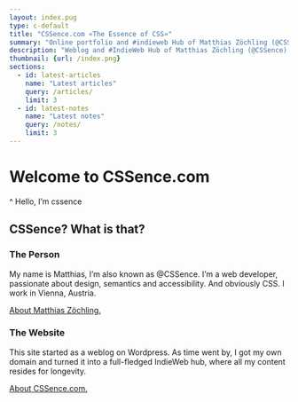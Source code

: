 ```yaml
---
layout: index.pug
type: c-default
title: "CSSence.com «The Essence of CSS»"
summary: "Online portfolio and #indieweb Hub of Matthias Zöchling (@CSSence). Blog included, mainly about web design, majoring in CSS."
description: "Weblog and #IndieWeb Hub of Matthias Zöchling (@CSSence)."
thumbnail: {url: /index.png}
sections:
  - id: latest-articles
    name: "Latest articles"
    query: /articles/
    limit: 3
  - id: latest-notes
    name: "Latest notes"
    query: /notes/
    limit: 3
---
```


# Welcome to CSSence.com
^ <span aria-hidden="true">Hello, I’m <abbr>css</abbr>ence</span>

<h2 id="introduction" class="visually-hidden">CSSence? What is that?</h2>

<section><h3 id="cssence-the-person">The Person</h3>

My name is Matthias, I’m also known as @CSSence. I’m a web developer, passionate about design, semantics and accessibility. And obviously CSS. I work in Vienna, Austria.

[About Matthias Zöchling.](/about/matt/)

</section>

<section><h3 id="cssence-the-website">The Website</h3>

This site started as a weblog on Wordpress. As time went by, I&nbsp;got my own domain and turned it into a full-fledged IndieWeb hub, where all my content resides for longevity.

[About CSSence.com.](/about/)

</section>
